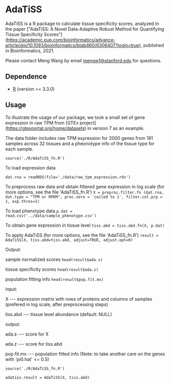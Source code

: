 # AdaTiSS
AdaTiSS is a R package to calculate tissue specificity scores, analyzed in the paper ["AdaTiSS: A Novel Data-Adaptive Robust Method for Quantifying Tissue Specificity Scores"] (https://academic.oup.com/bioinformatics/advance-article/doi/10.1093/bioinformatics/btab460/6306407?login=true), published in Bioinformatics, 2021.

Please contact Meng Wang by email <mengw1@stanford.edu> for questions. 

## Dependence
* [R](https://www.r-project.org/) (version >= 3.3.0)

## Usage
To illustrate the usage of our package, we took a small set of gene expression in raw TPM from [GTEx project] (https://gtexportal.org/home/datasets) in version 7 as an example.

The data folder includes raw TPM expression for 2000 genes from 181 samples across 32 tissues and a pheonotype info of the tissue type for each sample.

`source('./R/AdaTiSS_fn.R')`

To load expression data

`dat.rna = readRDS(file='./data/raw_tpm_expression.rds')`

To preprocess raw data and obtain filtered gene expression in log scale (for more options, see the file 'AdaTiSS_fn.R')
`X = preproc.filter.fn (dat.rna, dat.type = "TPM or RPKM", proc.zero = 'ceiled to 1', filter.col.prp = 1, exp.thres=1)`

To load phenotype data
`p.dat = read.csv('../data/sample_phenotype.csv')`

To obtain gene expression in tissue level
`tiss.abd = tiss.abd.fn(X, p.dat)`

To apply AdaTiSS (for more options, see the file 'AdaTiSS_fn.R')
`result = AdaTiSS(X, tiss.abd=tiss.abd, adjust=TRUE, adjust.opt=0)`

Output: 

sample normalized scores
`head(result$ada.s)`

tissue specificity scores
`head(result$ada.z)`

population fitting info
`head(result$pop.fit.mx)`

input: 

X --- expression matrix with rows of proteins and columns of samples (prefered in log scale, after preprocessing steps)

tiss.abd --- tissue level abundance (default: NULL)
       
output: 

ada.s --- score for X

ada.z --- score for tiss.abd

pop.fit.mx --- population fitted info (Note: to take another care on the genes with 'pi0.hat' <= 0.5)

`source('./R/AdaTiSS_fn.R')`

`adatiss.result = AdaTiSS(X, tiss.abd)`
